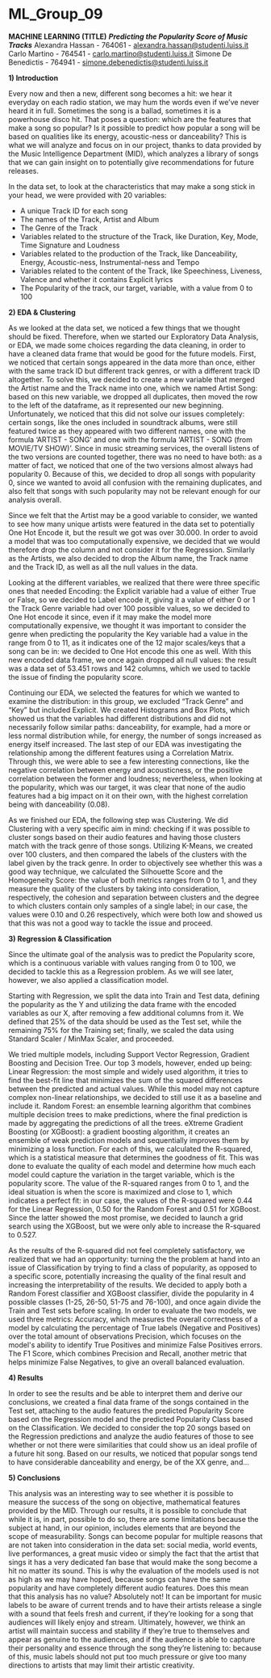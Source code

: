# ML_Group_09

**MACHINE LEARNING (TITLE)**
***Predicting the Popularity Score of Music Tracks***
Alexandra Hassan - 764061 - alexandra.hassan@studenti.luiss.it
Carlo Martino - 764541 - carlo.martino@studenti.luiss.it
Simone De Benedictis - 764941 - simone.debenedictis@studenti.luiss.it

**1) Introduction**

Every now and then a new, different song becomes a hit: we hear it everyday on each radio station, we may hum the words even if we’ve never heard it in full. Sometimes the song is a ballad, sometimes it is a powerhouse disco hit.
That poses a question: which are the features that make a song so popular? Is it possible to predict how popular a song will be based on qualities like its energy, acoustic-ness or danceability?
This is what we will analyze and focus on in our project, thanks to data provided by the Music Intelligence Department (MID), which analyzes a library of songs that we can gain insight on to potentially give recommendations for future releases.

In the data set, to look at the characteristics that may make a song stick in your head, we were provided with 20 variables: 
* A unique Track ID for each song
* The names of the Track, Artist and Album
* The Genre of the Track
* Variables related to the structure of the Track, like Duration, Key, Mode, Time Signature and Loudness
* Variables related to the production of the Track, like Danceability, Energy, Acoustic-ness, Instrumental-ness and Tempo
* Variables related to the content of the Track, like Speechiness, Liveness, Valence and whether it contains Explicit lyrics
* The Popularity of the track, our target, variable, with a value from 0 to 100

**2) EDA & Clustering**

As we looked at the data set, we noticed a few things that we thought should be fixed.
Therefore, when we started our Exploratory Data Analysis, or EDA, we made some choices regarding the data cleaning, in order to have a cleaned data frame that would be good for the future models.
First, we noticed that certain songs appeared in the data more than once, either with the same track ID but different track genres, or with a different track ID altogether. To solve this, we decided to create a new variable that merged the Artist name and the Track name into one, which we named Artist Song: based on this new variable, we dropped all duplicates, then moved the row to the left of the dataframe, as it represented our new beginning.
Unfortunately, we noticed that this did not solve our issues completely: certain songs, like the ones included in soundtrack albums, were still featured twice as they appeared with two different names, one with the formula ‘ARTIST - SONG’ and one with the formula ‘ARTIST - SONG (from MOVIE/TV SHOW)’. Since in music streaming services, the overall listens of the two versions are counted together, there was no need to have both: as a matter of fact, we noticed that one of the two versions almost always had popularity 0. 
Because of this, we decided to drop all songs with popularity 0, since we wanted to avoid all confusion with the remaining duplicates, and also felt that songs with such popularity may not be relevant enough for our analysis overall.

Since we felt that the Artist may be a good variable to consider, we wanted to see how many unique artists were featured in the data set to potentially One Hot Encode it, but the result we got was over 30.000. In order to avoid a model that was too computationally expensive, we decided that we would therefore drop the column and not consider it for the Regression.
Similarly as the Artists, we also decided to drop the Album name, the Track name and the Track ID, as well as all the null values in the data.

Looking at the different variables, we realized that there were three specific ones that needed Encoding:
the Explicit variable had a value of either True or False, so we decided to Label encode it, giving it a value of either 0 or 1
the Track Genre variable had over 100 possible values, so we decided to One Hot encode it since, even if it may make the model more computationally expensive, we thought it was important to consider the genre when predicting the popularity
the Key variable had a value in the range from 0 to 11, as it indicates one of the 12 major scales/keys that a song can be in: we decided to One Hot encode this one as well.
With this new encoded data frame, we once again dropped all null values: the result was a data set of 53.451 rows and 142 columns, which we used to tackle the issue of finding the popularity score.

Continuing our EDA, we selected the features for which we wanted to examine the distribution: in this group, we excluded “Track Genre” and “Key” but included Explicit.
We created Histograms and Box Plots, which showed us that the variables had different distributions and did not necessarily follow similar paths: danceability, for example, had a more or less normal distribution while, for energy, the number of songs increased as energy itself increased.
The last step of our EDA was investigating the relationship among the different features using a Correlation Matrix.
Through this, we were able to see a few interesting connections, like the negative correlation between energy and acousticness, or the positive correlation between the former and loudness; nevertheless, when looking at the popularity, which was our target, it was clear that none of the audio features had a big impact on it on their own, with the highest correlation being with danceability (0.08).

As we finished our EDA, the following step was Clustering.
We did Clustering with a very specific aim in mind: checking if it was possible to cluster songs based on their audio features and having those clusters match with the track genre of those songs.
Utilizing K-Means, we created over 100 clusters, and then compared the labels of the clusters with the label given by the track genre.
In order to objectively see whether this was a good way technique, we calculated the Silhouette Score and the Homogeneity Score: the value of both metrics ranges from 0 to 1, and they measure the quality of the clusters by taking into consideration, respectively, the cohesion and separation between clusters and the degree to which clusters contain only samples of a single label; in our case, the values were 0.10 and 0.26 respectively, which were both low and showed us that this was not a good way to tackle the issue and proceed.

**3) Regression & Classification**

Since the ultimate goal of the analysis was to predict the Popularity score, which is a continuous variable with values ranging from 0 to 100, we decided to tackle this as a Regression problem. As we will see later, however, we also applied a classification model.

Starting with Regression, we split the data into Train and Test data, defining the popularity as the Y and utilizing the data frame with the encoded variables as our X, after removing a few additional columns from it.
We defined that 25% of the data should be used as the Test set, while the remaining 75% for the Training set; finally, we scaled the data using Standard Scaler / MinMax Scaler, and proceeded.

We tried multiple models, including Support Vector Regression, Gradient Boosting and Decision Tree. Our top 3 models, however, ended up being:
Linear Regression: the most simple and widely used algorithm, it tries to find the best-fit line that minimizes the sum of the squared differences between the predicted and actual values. While this model may not capture complex non-linear relationships, we decided to still use it as a baseline and include it.
Random Forest: an ensemble learning algorithm that combines multiple decision trees to make predictions, where the final prediction is made by aggregating the predictions of all the trees.
eXtreme Gradient Boosting (or XGBoost): a gradient boosting algorithm, it creates an ensemble of weak prediction models and sequentially improves them by minimizing a loss function.
For each of this, we calculated the R-squared, which is a statistical measure that determines the goodness of fit.
This was done to evaluate the quality of each model and determine how much each model could capture the variation in the target variable, which is the popularity score.
The value of the R-squared ranges from 0 to 1, and the ideal situation is when the score is maximized and close to 1, which indicates a perfect fit: in our case, the values of the R-squared were 0.44 for the Linear Regression, 0.50 for the Random Forest and 0.51 for XGBoost.
Since the latter showed the most promise, we decided to launch a grid search using the XGBoost, but we were only able to increase the R-squared to 0.527.

As the results of the R-squared did not feel completely satisfactory, we realized that we had an opportunity: turning the the problem at hand into an issue of Classification by trying to find a class of popularity, as opposed to a specific score, potentially increasing the quality of the final result and increasing the interpretability of the results.
We decided to apply both a Random Forest classifier and XGBoost classifier, divide the popularity in 4 possible classes (1-25, 26-50, 51-75 and 76-100), and once again divide the Train and Test sets before scaling.
In order to evaluate the two models, we used three metrics:
Accuracy, which measures the overall correctness of a model by calculating the percentage of True labels (Negative and Positives) over the total amount of observations
Precision, which focuses on the model's ability to identify True Positives and minimize False Positives errors.
The F1 Score, which combines Precision and Recall, another metric that helps minimize False Negatives, to give an overall balanced evaluation.

**4) Results**

In order to see the results and be able to interpret them and derive our conclusions, we created a final data frame of the songs contained in the Test set, attaching to the audio features the predicted Popularity Score based on the Regression model and the predicted Popularity Class based on the Classification.
We decided to consider the top 20 songs based on the Regression predictions and analyze the audio features of those to see whether or not there were similarities that could show us an ideal profile of a future hit song.
Based on our results, we noticed that popular songs tend to have considerable danceability and energy, be of the XX genre, and…

**5) Conclusions**

This analysis was an interesting way to see whether it is possible to measure the success of the song on objective, mathematical features provided by the MID. 
Through our results, it is possible to conclude that while it is, in part, possible to do so, there are some limitations because the subject at hand, in our opinion, includes elements that are beyond the scope of measurability.
Songs can become popular for multiple reasons that are not taken into consideration in the data set: social media, world events, live performances, a great music video or simply the fact that the artist that sings it has a very dedicated fan base that would make the song become a hit no matter its sound.
This is why the evaluation of the models used is not as high as we may have hoped, because songs can have the same popularity and have completely different audio features.
Does this mean that this analysis has no value? Absolutely not! It can be important for music labels to be aware of current trends and to have their artists release a single with a sound that feels fresh and current, if they’re looking for a song that audiences will likely enjoy and stream.
Ultimately, however, we think an artist will maintain success and stability if they’re true to themselves and appear as genuine to the audiences, and if the audience is able to capture their personality and essence through the song they’re listening to: because of this, music labels should not put too much pressure or give too many directions to artists that may limit their artistic creativity.
